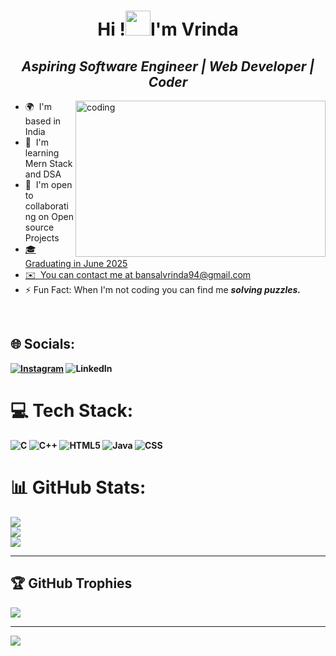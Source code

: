 
<h1 align="center">Hi !<img src="https://blog.joypixels.com/content/images/2019/06/waving_hand_sign_1024.gif" height="40px" width="40px">I'm Vrinda</h1>


<h2 align ="center"><i>Aspiring Software Engineer | Web Developer | Coder</i></h2>
<img align="right" alt="coding" width="400" height="250" src="https://user-images.githubusercontent.com/74038190/241765453-85cb9521-97c0-4a65-9358-7db8099fac7f.gif">

*   🌍  I'm based in India  
*   🧠  I'm learning Mern Stack and DSA
*   🤝  I'm open to collaborating on Open source Projects<a href="https://www.github.com/vri234" target="_blank" rel="noreferrer">
*   🎓 Graduating in June 2025
*   ✉️  You can contact me at [bansalvrinda94@gmail.com](mailto:bansalvrinda94@gmail.com)
*   ⚡ Fun Fact: When I'm not coding you can find me <b><i>solving puzzles.</i>
              










<br>




## 🌐 Socials:
[![Instagram](https://img.shields.io/badge/Instagram-%23E4405F.svg?logo=Instagram&logoColor=white)](https://instagram.com/vrinda7104) ![LinkedIn](https://img.shields.io/badge/LinkedIn-%230077B5.svg?logo=linkedin&logoColor=white)


# 💻 Tech Stack:
![C](https://img.shields.io/badge/c-%2300599C.svg?style=plastic&logo=c&logoColor=white) ![C++](https://img.shields.io/badge/c++-%2300599C.svg?style=plastic&logo=c%2B%2B&logoColor=white) ![HTML5](https://img.shields.io/badge/html5-%23E34F26.svg?style=plastic&logo=html5&logoColor=white) ![Java](https://img.shields.io/badge/java-%23ED8B00.svg?style=plastic&logo=openjdk&logoColor=white) 
![CSS](https://img.shields.io/badge/css-%23ED8B00.svg?style=plastic&logo=openjdk&logoColor=white) 
# 📊 GitHub Stats:
![](https://github-readme-stats.vercel.app/api?username=v-280&theme=radical&hide_border=false&include_all_commits=true&count_private=true)<br/>
![](https://github-readme-streak-stats.herokuapp.com/?user=v-280&theme=radical&hide_border=false)<br/>
![](https://github-readme-stats.vercel.app/api/top-langs/?username=v-280&theme=radical&hide_border=false&include_all_commits=true&count_private=true&layout=compact)
<hr>

## 🏆 GitHub Trophies
![](https://github-profile-trophy.vercel.app/?username=vri234&theme=shadow_red&no-frame=false&no-bg=false&margin-w=4)

---
[![](https://visitcount.itsvg.in/api?id=v-280&icon=5&color=4)](https://visitcount.itsvg.in)


